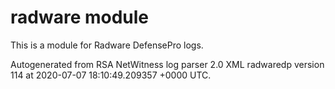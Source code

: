 # radware module

This is a module for Radware DefensePro logs.

Autogenerated from RSA NetWitness log parser 2.0 XML radwaredp version 114
at 2020-07-07 18:10:49.209357 +0000 UTC.


